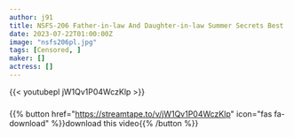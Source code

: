 ```yaml
---
author: j91
title: NSFS-206 Father-in-law And Daughter-in-law Summer Secrets Best
date: 2023-07-22T01:00:00Z
image: "nsfs206pl.jpg"
tags: [Censored, ]
maker: []
actress: []
---
```



{{< youtubepl jW1Qv1P04WczKlp >}}
###

{{% button href="https://streamtape.to/v/jW1Qv1P04WczKlp" icon="fas fa-download" %}}download this video{{% /button %}}
